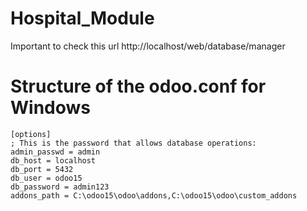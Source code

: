 # Hospital_Module

Important to check this url http://localhost/web/database/manager

# Structure of the odoo.conf for Windows

    [options]
    ; This is the password that allows database operations:
    admin_passwd = admin
    db_host = localhost
    db_port = 5432
    db_user = odoo15
    db_password = admin123
    addons_path = C:\odoo15\odoo\addons,C:\odoo15\odoo\custom_addons